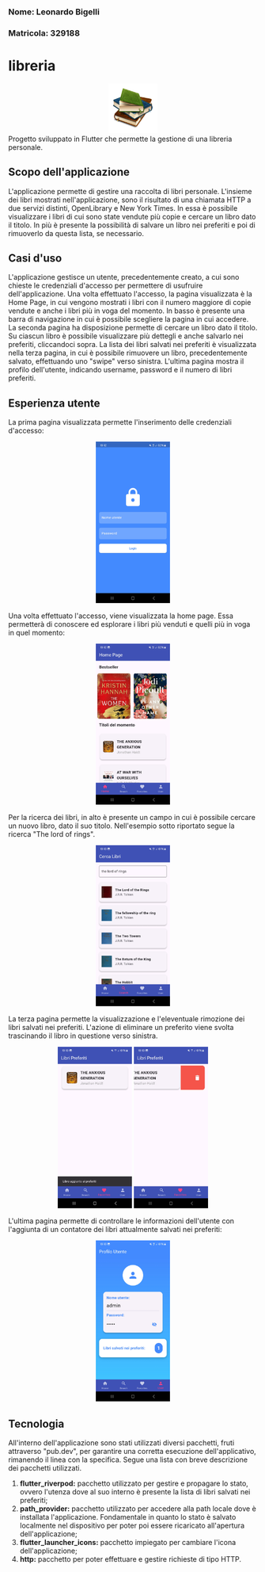 ### Nome: Leonardo Bigelli 
### Matricola: 329188
# libreria

<div align="center">
  <img src="img/logo.png" alt="Logo" width="100">
</div>
Progetto sviluppato in Flutter che permette la gestione di una libreria personale.

## Scopo dell'applicazione

L'applicazione permette di gestire una raccolta di libri personale. L'insieme dei libri mostrati nell'applicazione, sono il risultato di una chiamata HTTP a due servizi distinti, OpenLibrary e New York Times. In essa è possibile visualizzare i libri di cui sono state vendute più copie e cercare un libro dato il titolo. In più è presente la possibilità di salvare un libro nei preferiti e poi di rimuoverlo da questa lista, se necessario. 

## Casi d'uso

L'applicazione gestisce un utente, precedentemente creato, a cui sono chieste le credenziali d'accesso per permettere di usufruire dell'applicazione. Una volta effettuato l'accesso, la pagina visualizzata è la Home Page, in cui vengono mostrati i libri con il numero maggiore di copie vendute e anche i libri più in voga del momento. In basso è presente una barra di navigazione in cui è possibile scegliere la pagina in cui accedere. La seconda pagina ha disposizione permette di cercare un libro dato il titolo. Su ciascun libro è possibile visualizzare più dettegli e anche salvarlo nei preferiti, cliccandoci sopra. La lista dei libri salvati nei preferiti è visualizzata nella terza pagina, in cui è possibile rimuovere un libro, precedentemente salvato, effettuando uno "swipe" verso sinistra. L'ultima pagina mostra il profilo dell'utente, indicando username, password e il numero di libri preferiti.

## Esperienza utente 
La prima pagina visualizzata permette l'inserimento delle credenziali d'accesso:
<div align="center">
  <img src="img/login.jpg" alt="Login" width="150">
</div>

Una volta effettuato l'accesso, viene visualizzata la home page. Essa permetterà di conoscere ed esplorare i libri più venduti e quelli più in voga in quel momento:
<div align="center">
  <img src="img/home.jpg" alt="Home" width="150">
</div>

Per la ricerca dei libri, in alto è presente un campo in cui è possibile cercare un nuovo libro, dato il suo titolo. Nell'esempio sotto riportato segue la ricerca "The lord of rings".
<div align="center">
  <img src="img/search.jpg" alt="Cerca" width="150">
</div>

La terza pagina permette la visualizzazione e l'eleventuale rimozione dei libri salvati nei preferiti. L'azione di eliminare un preferito viene svolta trascinando il libro in questione verso sinistra.
<div align="center">
  <img src="img/favorite.jpg" alt="Preferiti" width="150">
  <img src="img/remove.jpg" alt="Rimozione" width="150">
</div>

L'ultima pagina permette di controllare le informazioni dell'utente con l'aggiunta di un contatore dei libri attualmente salvati nei preferiti:
<div align="center">
  <img src="img/user.jpg" alt="User" width="150">
</div>

## Tecnologia

All'interno dell'applicazione sono stati utilizzati diversi pacchetti, fruti attraverso "pub.dev", per garantire una corretta esecuzione dell'applicativo, rimanendo il linea con la specifica. Segue una lista con breve descrizione dei pacchetti utilizzati.

1. **flutter_riverpod:** pacchetto utilizzato per gestire e propagare lo stato, ovvero l'utenza dove al suo interno è presente la lista di libri salvati nei preferiti;
2. **path_provider:** pacchetto utilizzato per accedere alla path locale dove è installata l'applicazione. Fondamentale in quanto lo stato è salvato localmente nel dispositivo per poter poi essere ricaricato all'apertura dell'applicazione;
3. **flutter_launcher_icons:** pacchetto impiegato per cambiare l'icona dell'applicazione;
4. **http:** pacchetto per poter effettuare e gestire richieste di tipo HTTP.